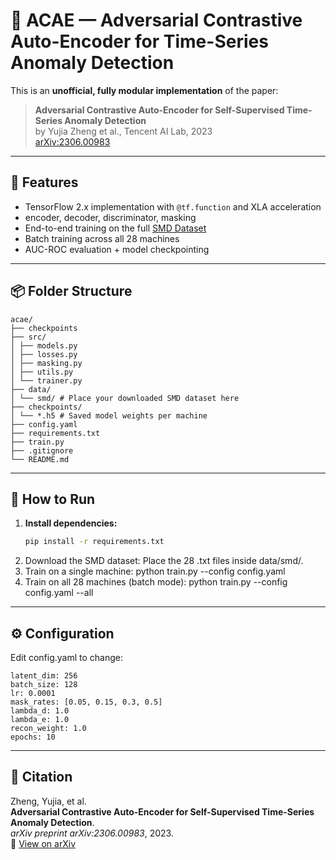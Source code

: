 # 🧠 ACAE — Adversarial Contrastive Auto-Encoder for Time-Series Anomaly Detection

This is an **unofficial, fully modular implementation** of the paper:

> **Adversarial Contrastive Auto-Encoder for Self-Supervised Time-Series Anomaly Detection**  
> by Yujia Zheng et al., Tencent AI Lab, 2023  
> [arXiv:2306.00983](https://arxiv.org/abs/2306.00983)

---

## 🚀 Features

- TensorFlow 2.x implementation with `@tf.function` and XLA acceleration  
- encoder, decoder, discriminator, masking  
- End-to-end training on the full [SMD Dataset](https://github.com/NetManAIOps/OmniAnomaly/tree/master/OmniAnomaly/datasets/SMD)
- Batch training across all 28 machines
- AUC-ROC evaluation + model checkpointing

---

## 📦 Folder Structure
```
acae/
├── checkpoints
├── src/
│ ├── models.py
│ ├── losses.py
│ ├── masking.py
│ ├── utils.py
│ └── trainer.py
├── data/
│ └── smd/ # Place your downloaded SMD dataset here
├── checkpoints/
│ └── *.h5 # Saved model weights per machine
├── config.yaml
├── requirements.txt
├── train.py
├── .gitignore
└── README.md
```
---
## 🧪 How to Run

1. **Install dependencies:**
   ```bash
   pip install -r requirements.txt
2. Download the SMD dataset:
   Place the 28 .txt files inside data/smd/.
3. Train on a single machine: python train.py --config config.yaml
4. Train on all 28 machines (batch mode): python train.py --config config.yaml --all
---
## ⚙️ Configuration

Edit config.yaml to change:
```
latent_dim: 256
batch_size: 128
lr: 0.0001
mask_rates: [0.05, 0.15, 0.3, 0.5]
lambda_d: 1.0
lambda_e: 1.0
recon_weight: 1.0
epochs: 10
```
---
## 📄 Citation

Zheng, Yujia, et al.  
**Adversarial Contrastive Auto-Encoder for Self-Supervised Time-Series Anomaly Detection**.  
*arXiv preprint arXiv:2306.00983*, 2023.  
🔗 [View on arXiv](https://arxiv.org/abs/2306.00983)
